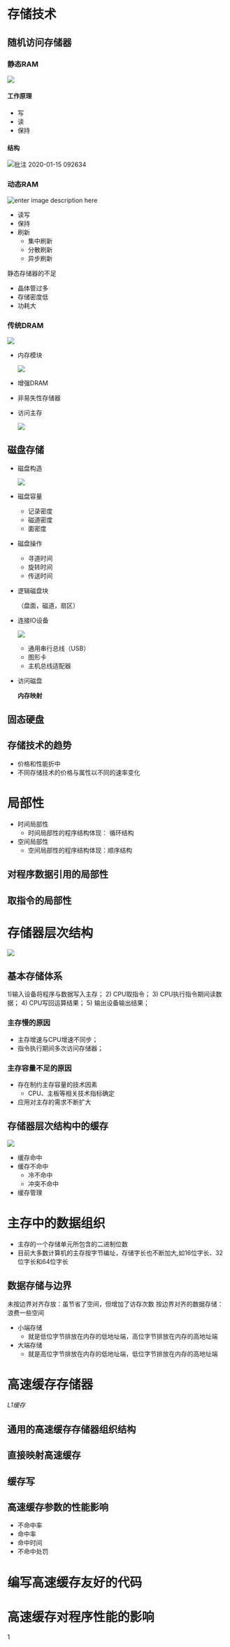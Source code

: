 # 存储技术

## 随机访问存储器

### 静态RAM

![](http://itfish.net/Home/Modules/Images/itfish_61045_0.jpg)

#### 工作原理

- 写
- 读
- 保持

#### 结构

![批注 2020-01-15 092634](/assets/批注%202020-01-15%20092634.png)

### 动态RAM 

![enter image description here](http://artimg.ishenping.com/20190430163945966_TSVNYF.jpg)

- 读写
- 保持
- 刷新
  - 集中刷新
  - 分散刷新
  - 异步刷新

静态存储器的不足

- 晶体管过多
- 存储密度低
- 功耗大



### 传统DRAM

  ![](http://itfish.net/Home/Modules/Images/itfish_61045_2.jpg)

- 内存模块

  ![](http://itfish.net/Home/Modules/Images/itfish_61045_3.jpg)

- 增强DRAM

- 非易失性存储器

- 访问主存

  ![](http://itfish.net/Home/Modules/Images/itfish_61045_4.jpg)

## 磁盘存储

- 磁盘构造

  ![](http://itfish.net/Home/Modules/Images/itfish_61045_5.jpg)

- 磁盘容量

  - 记录密度
  - 磁道密度
  - 面密度

- 磁盘操作

  - 寻道时间
  - 旋转时间
  - 传送时间

- 逻辑磁盘块

  （盘面，磁道，扇区）

- 连接IO设备

  ![](http://www.pianshen.com/images/281/0013ac41fa289bfec93c3c9ece6b41a9.png)

  - 通用串行总线（USB）
  - 图形卡
  - 主机总线适配器

- 访问磁盘

  **内存映射**

## 固态硬盘

## 存储技术的趋势

- 价格和性能折中
- 不同存储技术的价格与属性以不同的速率变化

# 局部性

- 时间局部性
  - 时间局部性的程序结构体现： 循环结构
- 空间局部性
  - 空间局部性的程序结构体现：顺序结构

## 对程序数据引用的局部性

## 取指令的局部性

# 存储器层次结构

![](http://www.pianshen.com/images/328/6f35b9255f2323c21c19478089c6d008.png)

## 基本存储体系

1)输入设备将程序与数据写入主存；
2) CPU取指令；
3) CPU执行指令期间读数据；
4) CPU写回运算结果；
5) 输出设备输出结果；

### 主存慢的原因

- 主存增速与CPU增速不同步；
- 指令执行期间多次访问存储器；

### 主存容量不足的原因

- 存在制约主存容量的技术因素
  - CPU、主板等相关技术指标确定
- 应用对主存的需求不断扩大

## 存储器层次结构中的缓存

![](http://www.pianshen.com/images/46/61cff5bd9636e956ae24618f4e6a90de.png)

- 缓存命中
- 缓存不命中
  - 冷不命中
  - 冲突不命中
- 缓存管理

# 主存中的数据组织

- 主存的一个存储单元所包含的二进制位数
- 目前大多数计算机的主存按字节编址，存储字长也不断加大,如16位字长、32位字长和64位字长

## 数据存储与边界

未按边界对齐存放：虽节省了空间，但增加了访存次数
按边界对齐的数据存储：浪费一些空间

- 小端存储
  - 就是低位字节排放在内存的低地址端，高位字节排放在内存的高地址端
- 大端存储
  - 就是高位字节排放在内存的低地址端，低位字节排放在内存的高地址端

# 高速缓存存储器

*L1缓存*

## 通用的高速缓存存储器组织结构

## 直接映射高速缓存

## 缓存写

## 高速缓存参数的性能影响

- 不命中率
- 命中率
- 命中时间
- 不命中处罚

# 编写高速缓存友好的代码

# 高速缓存对程序性能的影响

1
